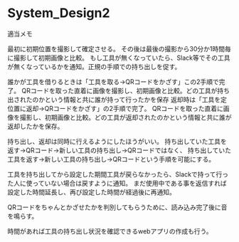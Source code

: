 # System_Design2

適当メモ

最初に初期位置を撮影して確定させる。
その後は最後の撮影から30分か1時間毎に撮影して初期画像と比較。
もし工具が無くなっていたら、Slack等でその工具が無くなっているかを通知。正規の手順での持ち出しを促す。

誰かが工具を借りるときは「工具を取る→QRコードをかざす」この2手順で完了。
QRコードを取った直着に画像を撮影し、初期画像と比較。どの工具が持ち出されたのかという情報と共に誰が持って行ったかを保存
返却時は「工具を定位置に返却→QRコードをかざす」の2手順で完了。
QRコードを取った直着に画像を撮影し、初期画像と比較。どの工具が返却されたのかという情報と共に誰が返却したかを保存。

持ち出し、返却は同時に行えるようにしたほうがいい。
持ち出していた工具を返す→QRコード→新しい工具の持ち出し→QRコードではなく、
持ち出していた工具を返す→新しい工具の持ち出し→QRコードという手順を可能にする。

工具を持ち出してから設定した期間工具が戻らなかったら、Slackで持って行った人に使っていない場合は戻すように通知。
まだ使用中である事を返信すれば設定した時間延長し、再び設定した時間が経過後に再通知。

QRコードをちゃんとかざせたかを判別してもらうために、読み込み完了後に音を鳴らす。

時間があれば工具の持ち出し状況を確認できるwebアプリの作成も行う。